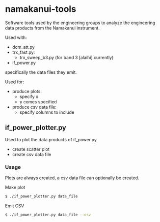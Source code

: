 # namakanui-tools

Software tools used by the engineering groups to analyze the engineering data products from the Namakanui instrument.

Used with:

- dcm_att.py
- trx_fast.py:
    - trx_sweep_b3.py (for band 3 [alaihi] currently)
- if_power.py

specifically the data files they emit.

Used for:

- produce plots:
    - specify x
    - y comes specified
- produce csv data file:
    - specify columns to include

## if_power_plotter.py

Used to plot the data products of if_power.py

- create scatter plot
- create csv data file

### Usage

Plots are always created, a csv data file can optionally be created.

Make plot

```bash
$ ./if_power_plotter.py data_file
```

Emit CSV

```bash
$ ./if_power_plotter.py data_file --csv
```
